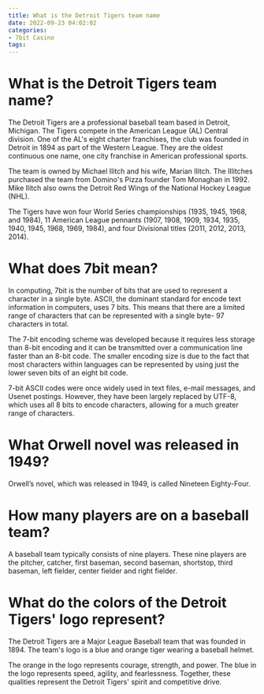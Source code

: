 ```yaml
---
title: What is the Detroit Tigers team name 
date: 2022-09-23 04:02:02
categories:
- 7bit Casino
tags:
---
```



#  What is the Detroit Tigers team name? 

The Detroit Tigers are a professional baseball team based in Detroit, Michigan. The Tigers compete in the American League (AL) Central division. One of the AL's eight charter franchises, the club was founded in Detroit in 1894 as part of the Western League. They are the oldest continuous one name, one city franchise in American professional sports.

The team is owned by Michael Ilitch and his wife, Marian Ilitch. The Illitches purchased the team from Domino's Pizza founder Tom Monaghan in 1992. Mike Ilitch also owns the Detroit Red Wings of the National Hockey League (NHL).

The Tigers have won four World Series championships (1935, 1945, 1968, and 1984), 11 American League pennants (1907, 1908, 1909, 1934, 1935, 1940, 1945, 1968, 1969, 1984), and four Divisional titles (2011, 2012, 2013, 2014).

#  What does 7bit mean? 

In computing, 7bit is the number of bits that are used to represent a character in a single byte. ASCII, the dominant standard for encode text information in computers, uses 7 bits. This means that there are a limited range of characters that can be represented with a single byte- 97 characters in total.

The 7-bit encoding scheme was developed because it requires less storage than 8-bit encoding and it can be transmitted over a communication line faster than an 8-bit code. The smaller encoding size is due to the fact that most characters within languages can be represented by using just the lower seven bits of an eight bit code. 

7-bit ASCII codes were once widely used in text files, e-mail messages, and Usenet postings. However, they have been largely replaced by UTF-8, which uses all 8 bits to encode characters, allowing for a much greater range of characters.

#  What Orwell novel was released in 1949? 

Orwell’s novel, which was released in 1949, is called Nineteen Eighty-Four.

#  How many players are on a baseball team? 

A baseball team typically consists of nine players. These nine players are the pitcher, catcher, first baseman, second baseman, shortstop, third baseman, left fielder, center fielder and right fielder.

#  What do the colors of the Detroit Tigers' logo represent?

The Detroit Tigers are a Major League Baseball team that was founded in 1894. The team's logo is a blue and orange tiger wearing a baseball helmet.

The orange in the logo represents courage, strength, and power. The blue in the logo represents speed, agility, and fearlessness. Together, these qualities represent the Detroit Tigers' spirit and competitive drive.